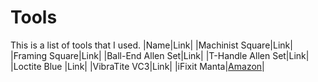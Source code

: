 # Tools
This is a list of tools that I used.
|Name|Link|
|Machinist Square|Link|
|Framing Square|Link|
|Ball-End Allen Set|Link|
|T-Handle Allen Set|Link|
|Loctite Blue |Link|
|VibraTite VC3|Link|
|iFixit Manta|[Amazon](https://a.co/d/gGUVhmb)|